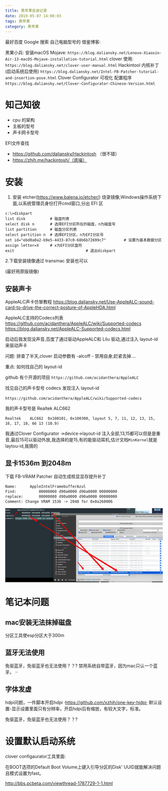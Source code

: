 ```yaml
---
title: 黑苹果安装记录
date: 2019-05-07 14:08:03
tags: 黑苹果
category: 黑苹果
---
```


最好百度 Google 搜索 自己电脑型号的
借鉴博客:

黑果小兵:
安装macOS Mojave:
`https://blog.daliansky.net/Lenovo-Xiaoxin-Air-13-macOS-Mojave-installation-tutorial.html`
clover 使用:
`https://blog.daliansky.net/clover-user-manual.html`
Hackintool 内核补丁(启动系统后使用)
`https://blog.daliansky.net/Intel-FB-Patcher-tutorial-and-insertion-pose.html`
Clover Configurator 可视化 配置程序
`https://blog.daliansky.net/Clover-Configurator-Chinese-Version.html`

# 知己知彼

* cpu 的架构
* 主板的型号
* 声卡网卡型号

EFI文件查找
* https://github.com/daliansky/Hackintosh （很不错）
* https://zhih.me/hackintosh/（底噪）


# 安装

1. 安装 etcher(https://www.balena.io/etcher/) 烧录镜像;Windows操作系统下面,以系统管理员身份打开cmd窗口,分出 EFI 区

```
c:\>diskpart
list disk           # 磁盘列表
select disk n       # 选择EFI分区所在的磁盘，n为磁盘号
list partition      # 磁盘分区列表
select partition n  # 选择EFI分区，n为EFI分区号
set id="ebd0a0a2-b9e5-4433-87c0-68b6b72699c7"        # 设置为基本数据分区
assign letter=X     # x为EFI分区盘符
exit                                # 退出diskpart
```
2.下载安装镜像通过 transmac 安装也可以

(最好用原版镜像)

## 安装声卡

AppleALC声卡仿冒教程
https://blog.daliansky.net/Use-AppleALC-sound-card-to-drive-the-correct-posture-of-AppleHDA.html 

AppleALC支持的Codecs列表
https://github.com/acidanthera/AppleALC/wiki/Supported-codecs
https://blog.daliansky.net/AppleALC-Supported-codecs.html 



启动后我发现没声音,百度了通过驱动AppleALC和 Lilu 驱动,通过注入 layout-id 来驱动声卡

问题: 排查了半天,clover 启动参数有 -alcoff - 禁用自身;赶紧去掉....

重点: 如何找自己的  layout-id 

 github 有个开源的项目 `https://github.com/acidanthera/AppleALC`
 
 找见自己的声卡型号 codecs 发现注入 layout-id 
 
 `https://github.com/acidanthera/AppleALC/wiki/Supported-codecs`
 
  我的声卡型号是 Realtek ALC662
  
  ```
 Realtek	ALC662	0x100101, 0x100300, layout 5, 7, 11, 12, 13, 15, 16, 17, 18, 66	13 (10.9)	
  ```

 我通过Clover Configurator ->device->layout-id 注入全部,13,15都可以但是是重音,最后15可以驱动外放,我选择的是15,有的能驱动耳机,估计文档`MinKernel`就是 laytou-id,我猜的
 
## 显卡1536m 到2048m

下载 FB-VRAM Patcher 自动生成核显显存提升补丁

```
Name:	   AppleIntelFramebufferAzul
Find:          00000060 d90a0000 d90a0000 00000000 
replace:	   00000080 d90a0000 d90a0000 00000000
Comment: Change VRAM 1536 -> 2048 for 0x0a260006
```
![avatar](/uploads/20200824/hack1111.jpg)


# 笔记本问题
## mac安装无法抹掉磁盘

分区工具使esp分区大于300m

## 蓝牙无法使用

免驱蓝牙，免驱蓝牙也无法使用？？?
禁用系统自带蓝牙，因为mac只认一个蓝牙。
··
## 字体发虚
hdpi问题，一件脚本开启hdpi
·https://github.com/xzhih/one-key-hidpi·
默认设置-显示设置里面只有分辨率，开启hdpi后有缩放，有较大文字，标准。

免驱蓝牙，免驱蓝牙也无法使用？？?

# 设置默认启动系统

clover configaurator工具里面:

在BOOT选项的Default Boot Volume上键入引导分区的Disk' UUID就能解决问题且模式设置为fast。

http://bbs.pcbeta.com/viewthread-1787729-1-1.html
